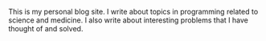 This is my personal blog site.
I write about topics in programming related to science and medicine. I also write about interesting problems that I have thought of and solved.
